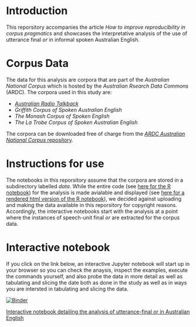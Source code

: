 # Introduction

This reporsitory accompanies the article *How to improve reproducibility in corpus pragmatics* and showcases the interpretative analysis of the use of utterance final *or* in informal spoken Australian English. 

# Corpus Data

The data for this analysis are corpora that are part of the *Australian National Corpus* which is hosted by the *Australian Rsearch Data Commons* (ARDC). The corpora used in this study are:
 * [*Australian Radio Talkback*](https://researchdata.edu.au/australian-radio-talkback/2008?source=undefined)  
 * *Griffith Corpus of Spoken Australian English*  
 * *The Monash Corpus of Spoken English*  
 * *The La Trobe Corpus of Spoken Australian English*   

The corpora can be downloaded free of charge from the [*ARDC Australian National Corpus* repository](https://researchdata.edu.au/australian-national-corpus/2018).

# Instructions for use

The notebooks in this reporsitory assume that the corpora are stored in a subdirectory labelled *data*. While the entire code (see [here for the R notebook]()) for the analysis is made avialable and displayed (see [here for a rendered html version of the R notebook]()), we decided against uploading and making the data available in this reporsitory for copyright reasons. Accordingly, the interactive notebooks start with the analysis at a point where the instances of speech-unit final *or* are extracted for the corpus data.   

# Interactive notebook

If you click on the link below, an interactive Jupyter notebook will start up in your browser so you can check the anaysis, inspect the examples, execute the commands yourself, and also probe the data in more detail as well as tabulating and slicing the date both as done in the study as well as in ways you are intersted in tabulating and slicing the data.

[![Binder](https://mybinder.org/badge_logo.svg)](https://mybinder.org/v2/gh/MartinSchweinberger/IJCL_ReproducibilityInCorpusPragmatics/main?labpath=ufor_cb.ipynb)

[Interactive notebook detailing the analysis of utterance-final or in Australian English](https://mybinder.org/v2/gh/MartinSchweinberger/IJCL_ReproducibilityInCorpusPragmatics/main?labpath=ufor_cb.ipynb)

